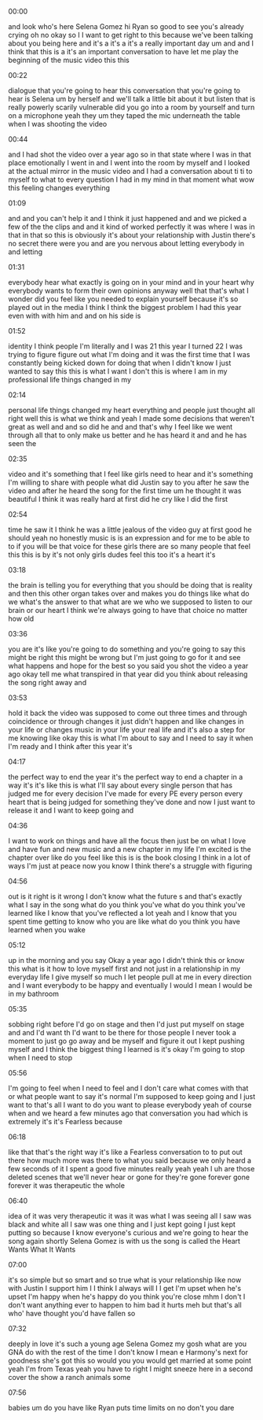 
00:00

and look who's here Selena Gomez hi Ryan so good to see you's already crying oh no okay so I I want to get right to this because we've been talking about you being here and it's a it's a it's a really important day um and and I think that this is a it's an important conversation to have let me play the beginning of the music video this this

00:22

dialogue that you're going to hear this conversation that you're going to hear is Selena um by herself and we'll talk a little bit about it but listen that is really powerly scarily vulnerable did you go into a room by yourself and turn on a microphone yeah they um they taped the mic underneath the table when I was shooting the video

00:44

and I had shot the video over a year ago so in that state where I was in that place emotionally I went in and I went into the room by myself and I looked at the actual mirror in the music video and I had a conversation about ti ti to myself to what to every question I had in my mind in that moment what wow this feeling changes everything

01:09

and and you can't help it and I think it just happened and and we picked a few of the the clips and and it kind of worked perfectly it was where I was in that in that so this is obviously it's about your relationship with Justin there's no secret there were you and are you nervous about letting everybody in and letting

01:31

everybody hear what exactly is going on in your mind and in your heart why everybody wants to form their own opinions anyway well that that's what I wonder did you feel like you needed to explain yourself because it's so played out in the media I think I think the biggest problem I had this year even with with him and and on his side is

01:52

identity I think people I'm literally and I was 21 this year I turned 22 I was trying to figure figure out what I'm doing and it was the first time that I was constantly being kicked down for doing that when I didn't know I just wanted to say this this is what I want I don't this is where I am in my professional life things changed in my

02:14

personal life things changed my heart everything and people just thought all right well this is what we think and yeah I made some decisions that weren't great as well and and so did he and and that's why I feel like we went through all that to only make us better and he has heard it and and he has seen the

02:35

video and it's something that I feel like girls need to hear and it's something I'm willing to share with people what did Justin say to you after he saw the video and after he heard the song for the first time um he thought it was beautiful I think it was really hard at first did he cry like I did the first

02:54

time he saw it I think he was a little jealous of the video guy at first good he should yeah no honestly music is is an expression and for me to be able to to if you will be that voice for these girls there are so many people that feel this this is by it's not only girls dudes feel this too it's a heart it's

03:18

the brain is telling you for everything that you should be doing that is reality and then this other organ takes over and makes you do things like what do we what's the answer to that what are we who we supposed to listen to our brain or our heart I think we're always going to have that choice no matter how old

03:36

you are it's like you're going to do something and you're going to say this might be right this might be wrong but I'm just going to go for it and see what happens and hope for the best so you said you shot the video a year ago okay tell me what transpired in that year did you think about releasing the song right away and

03:53

hold it back the video was supposed to come out three times and through coincidence or through changes it just didn't happen and like changes in your life or changes music in your life your real life and it's also a step for me knowing like okay this is what I'm about to say and I need to say it when I'm ready and I think after this year it's

04:17

the perfect way to end the year it's the perfect way to end a chapter in a way it's it's like this is what I'll say about every single person that has judged me for every decision I've made for every PE every person every heart that is being judged for something they've done and now I just want to release it and I want to keep going and

04:36

I want to work on things and have all the focus then just be on what I love and have fun and new music and a new chapter in my life I'm excited is the chapter over like do you feel like this is is the book closing I think in a lot of ways I'm just at peace now you know I think there's a struggle with figuring

04:56

out is it right is it wrong I don't know what the future s and that's exactly what I say in the song what do you think you've what do you think you've learned like I know that you've reflected a lot yeah and I know that you spent time getting to know who you are like what do you think you have learned when you wake

05:12

up in the morning and you say Okay a year ago I didn't think this or know this what is it how to love myself first and not just in a relationship in my everyday life I give myself so much I let people pull at me in every direction and I want everybody to be happy and eventually I would I mean I would be in my bathroom

05:35

sobbing right before I'd go on stage and then I'd just put myself on stage and and I'd want th I'd want to be there for those people I never took a moment to just go go away and be myself and figure it out I kept pushing myself and I think the biggest thing I learned is it's okay I'm going to stop when I need to stop

05:56

I'm going to feel when I need to feel and I don't care what comes with that or what people want to say it's normal I'm supposed to keep going and I just want to that's all I want to do you want to please everybody yeah of course when and we heard a few minutes ago that conversation you had which is extremely it's it's Fearless because

06:18

like that that's the right way it's like a Fearless conversation to to put out there how much more was there to what you said because we only heard a few seconds of it I spent a good five minutes really yeah yeah I uh are those deleted scenes that we'll never hear or gone for they're gone forever gone forever it was therapeutic the whole

06:40

idea of it was very therapeutic it was it was what I was seeing all I saw was black and white all I saw was one thing and I just kept going I just kept putting so because I know everyone's curious and we're going to hear the song again shortly Selena Gomez is with us the song is called the Heart Wants What It Wants

07:00

it's so simple but so smart and so true what is your relationship like now with Justin I support him I I think I always will I I get I'm upset when he's upset I'm happy when he's happy do you think you're close mhm I don't I don't want anything ever to happen to him bad it hurts meh but that's all who' have thought you'd have fallen so

07:32

deeply in love it's such a young age Selena Gomez my gosh what are you GNA do with the rest of the time I don't know I mean e Harmony's next for goodness she's got this so would you you would get married at some point yeah I'm from Texas yeah you have to right I might sneeze here in a second cover the show a ranch animals some

07:56

babies um do you have like Ryan puts time limits on no don't you dare

















